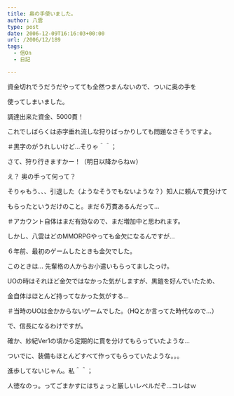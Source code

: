 ```yaml
---
title: 奥の手使いました。
author: 八雲
type: post
date: 2006-12-09T16:16:03+00:00
url: /2006/12/189
tags:
  - 信On
  - 日記

---
```

資金切れでうだうだやってても全然つまんないので、ついに奥の手を
  
使ってしまいました。

調達出来た資金、5000貫！

これでしばらくは赤字垂れ流しな狩りばっかりしても問題なさそうですよ。
  
＃黒字のがうれしいけど…そりゃ＾＾；
  
さて、狩り行きますかー！（明日以降からねｗ）

え？ 奥の手って何って？
  
そりゃもう、、、引退した（ようなそうでもないような？）知人に頼んで貫分けて
  
もらったというだけのこと。まだ６万貫あるんだって…
  
＃アカウント自体はまだ有効なので、まだ増加中と思われます。

しかし、八雲はどのMMORPGやっても金欠になるんですが…
  
６年前、最初のゲームしたときも金欠でした。
  
このときは… 先輩格の人からお小遣いもらってましたっけ。
  
UOの時はそれほど金欠ではなかった気がしますが、黒鎧を好んでいたため、
  
金自体はほとんど持ってなかった気がする…
  
＃当時のUOは金かからないゲームでした。（HQとか言ってた時代なので…）

で、信長になるわけですが。
  
確か、紗紀Ver1の頃から定期的に貫を分けてもらっていたような…
  
ついでに、装備もほとんどすべて作ってもらっていたような。。。

進歩してないじゃん。私＾＾；
  
人徳なのっ。ってごまかすにはちょっと厳しいレベルだぞ…コレはｗ
